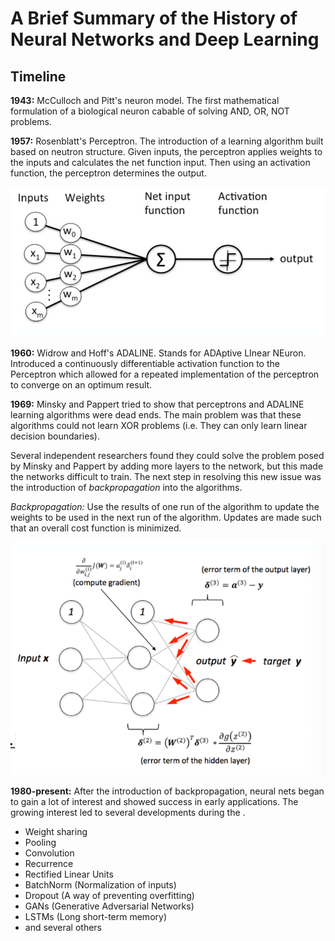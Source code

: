 # A Brief Summary of the History of Neural Networks and Deep Learning



## Timeline

**1943:** McCulloch and Pitt's neuron model. The first mathematical formulation of a biological neuron cabable of solving AND, OR, NOT problems.

**1957:** Rosenblatt's Perceptron. The introduction of a learning algorithm built based on neutron structure. Given inputs, the perceptron applies weights to the inputs and calculates the net function input. Then using an activation function, the perceptron determines the output.

![perceptron](./images/perceptron.png "Perceptron Diagram")

**1960:** Widrow and Hoff's ADALINE. Stands for ADAptive LInear NEuron. Introduced a continuously differentiable activation function to the Perceptron which allowed for a repeated implementation of the perceptron to converge on an optimum result.

**1969:** Minsky and Pappert tried to show that perceptrons and ADALINE learning algorithms were dead ends. The main problem was that these algorithms could not learn XOR problems (i.e. They can only learn linear decision boundaries).

Several independent researchers found they could solve the problem posed by Minsky and Pappert by adding more layers to the network, but this made the networks difficult to train. The next step in resolving this new issue was the introduction of _backpropagation_ into the algorithms.  

_Backpropagation:_ Use the results of one run of the algorithm to update the weights to be used in the next run of the algorithm. Updates are made such that an overall cost function is minimized.

![backpropagation](./images/backpropagation.png "Backpropagation Diagram")

**1980-present:** After the introduction of backpropagation, neural nets began to gain a lot of interest and showed success in early applications. The growing interest led to several developments during the .

- Weight sharing
- Pooling
- Convolution
- Recurrence
- Rectified Linear Units
- BatchNorm (Normalization of inputs)
- Dropout (A way of preventing overfitting)
- GANs (Generative Adversarial Networks)
- LSTMs (Long short-term memory)
- and several others



